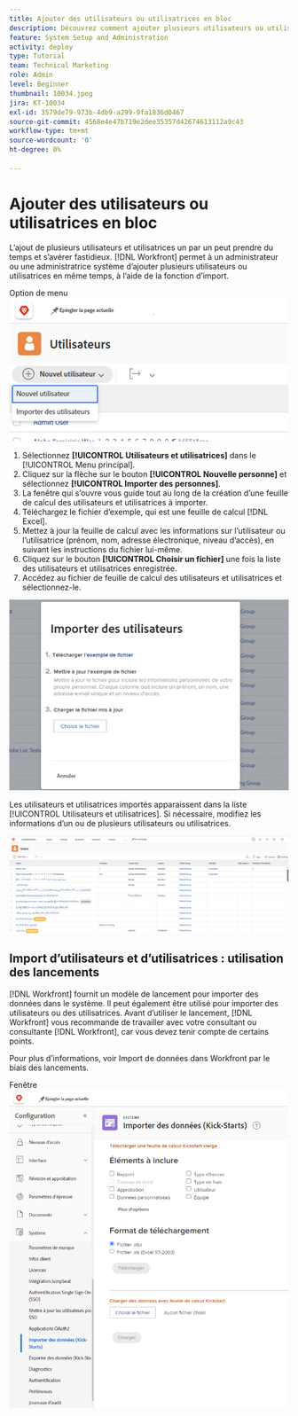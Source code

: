 ```yaml
---
title: Ajouter des utilisateurs ou utilisatrices en bloc
description: Découvrez comment ajouter plusieurs utilisateurs ou utilisatrices à la fois à l’aide d’une feuille de calcul pour un modèle de démarrage.
feature: System Setup and Administration
activity: deploy
type: Tutorial
team: Technical Marketing
role: Admin
level: Beginner
thumbnail: 10034.jpeg
jira: KT-10034
exl-id: 3579de79-973b-4db9-a299-9fa1836d0467
source-git-commit: 4568e4e47b719e2dee35357d42674613112a9c43
workflow-type: tm+mt
source-wordcount: '0'
ht-degree: 0%

---
```


# Ajouter des utilisateurs ou utilisatrices en bloc

L’ajout de plusieurs utilisateurs et utilisatrices un par un peut prendre du temps et s’avérer fastidieux. [!DNL Workfront] permet à un administrateur ou une administratrice système d’ajouter plusieurs utilisateurs ou utilisatrices en même temps, à l’aide de la fonction d’import.

Option de menu ![[!UICONTROL Importer des personnes]](assets/admin-fund-adding-users-5.png)

1. Sélectionnez **[!UICONTROL Utilisateurs et utilisatrices]** dans le [!UICONTROL Menu principal].
1. Cliquez sur la flèche sur le bouton **[!UICONTROL Nouvelle personne]** et sélectionnez **[!UICONTROL Importer des personnes]**.
1. La fenêtre qui s’ouvre vous guide tout au long de la création d’une feuille de calcul des utilisateurs et utilisatrices à importer.
1. Téléchargez le fichier d’exemple, qui est une feuille de calcul [!DNL Excel].
1. Mettez à jour la feuille de calcul avec les informations sur l’utilisateur ou l’utilisatrice (prénom, nom, adresse électronique, niveau d’accès), en suivant les instructions du fichier lui-même.
1. Cliquez sur le bouton **[!UICONTROL Choisir un fichier]** une fois la liste des utilisateurs et utilisatrices enregistrée.
1. Accédez au fichier de feuille de calcul des utilisateurs et utilisatrices et sélectionnez-le.

![Fenêtre Importer les personnes](assets/admin-fund-adding-users-6.png)

Les utilisateurs et utilisatrices importés apparaissent dans la liste [!UICONTROL Utilisateurs et utilisatrices]. Si nécessaire, modifiez les informations d’un ou de plusieurs utilisateurs ou utilisatrices.

![Liste des utilisateurs et utilisatrices](assets/admin-fund-adding-users-7.png)

## Import d’utilisateurs et d’utilisatrices : utilisation des lancements

[!DNL Workfront] fournit un modèle de lancement pour importer des données dans le système. Il peut également être utilisé pour importer des utilisateurs ou des utilisatrices. Avant d’utiliser le lancement, [!DNL Workfront] vous recommande de travailler avec votre consultant ou consultante [!DNL Workfront], car vous devez tenir compte de certains points.

<!--
paragraph below needs URL to article
-->

Pour plus d’informations, voir Import de données dans Workfront par le biais des lancements.

Fenêtre ![[!UICONTROL Importer des données] ([!UICONTROL Lancements]) dans la zone [!UICONTROL Configuration]](assets/admin-fund-adding-users-8.png)

<!--
Learn more URLs
Import users
Import data into Workfront via Kick-Starts
-->

